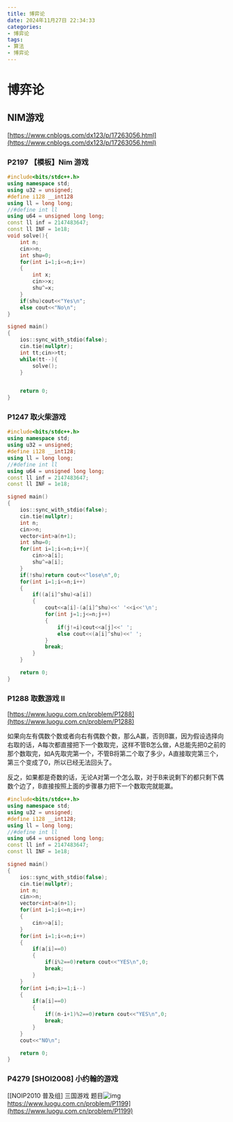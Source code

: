 ```yaml
---
title: 博弈论
date: 2024年11月27日 22:34:33
categories:
- 博弈论
tags:
- 算法
- 博弈论
---
```


# 博弈论

## NIM游戏   

[https://www.cnblogs.com/dx123/p/17263056.html](https://www.cnblogs.com/dx123/p/17263056.html)

### P2197 【模板】Nim 游戏

```cpp
#include<bits/stdc++.h>
using namespace std;
using u32 = unsigned;
#define i128 __int128
using ll = long long;
//#define int ll
using u64 = unsigned long long;
const ll inf = 2147483647;
const ll INF = 1e18;
void solve(){
    int n;
    cin>>n;
    int shu=0;
    for(int i=1;i<=n;i++)
    {
        int x;
        cin>>x;
        shu^=x;
    }    
    if(shu)cout<<"Yes\n";
    else cout<<"No\n";
}

signed main()
{
    ios::sync_with_stdio(false);
    cin.tie(nullptr);
    int tt;cin>>tt;
    while(tt--){
        solve();
    }


    return 0;    
}
```

### P1247 取火柴游戏

```cpp
#include<bits/stdc++.h>
using namespace std;
using u32 = unsigned;
#define i128 __int128;
using ll = long long;
//#define int ll
using u64 = unsigned long long;
const ll inf = 2147483647;
const ll INF = 1e18;

signed main()
{
    ios::sync_with_stdio(false);
    cin.tie(nullptr);
    int n;
    cin>>n;
    vector<int>a(n+1);
    int shu=0;
    for(int i=1;i<=n;i++){
        cin>>a[i];
        shu^=a[i];
    }
    if(!shu)return cout<<"lose\n",0;
    for(int i=1;i<=n;i++)
    {
        if((a[i]^shu)<a[i])
        {
            cout<<a[i]-(a[i]^shu)<<' '<<i<<'\n';
            for(int j=1;j<=n;j++)
            {
                if(j!=i)cout<<a[j]<<' ';
                else cout<<(a[i]^shu)<<' ';
            }
            break;
        }
    }

    return 0;    
}
```

### P1288 取数游戏 II

[https://www.luogu.com.cn/problem/P1288](https://www.luogu.com.cn/problem/P1288)

如果向左有偶数个数或者向右有偶数个数，那么A赢，否则B赢，因为假设选择向右取的话，A每次都直接把下一个数取完，这样不管B怎么做，A总能先把0之前的那个数取完，如A先取完第一个，不管B将第二个取了多少，A直接取完第三个，第三个变成了0，所以已经无法回头了。

反之，如果都是奇数的话，无论A对第一个怎么取，对于B来说剩下的都只剩下偶数个边了，B直接按照上面的步骤暴力把下一个数取完就能赢。

```cpp
#include<bits/stdc++.h>
using namespace std;
using u32 = unsigned;
#define i128 __int128;
using ll = long long;
//#define int ll
using u64 = unsigned long long;
const ll inf = 2147483647;
const ll INF = 1e18;

signed main()
{
    ios::sync_with_stdio(false);
    cin.tie(nullptr);
    int n;
    cin>>n;
    vector<int>a(n+1);
    for(int i=1;i<=n;i++)
    {
        cin>>a[i];
    }
    for(int i=1;i<=n;i++)
    {
        if(a[i]==0)
        {
            if(i%2==0)return cout<<"YES\n",0;
            break;
        }
    }
    for(int i=n;i>=1;i--)
    {
        if(a[i]==0)
        {
            if((n-i+1)%2==0)return cout<<"YES\n",0;
            break;
        }
    }
    cout<<"NO\n";

    return 0;    
}
```

### P4279 [SHOI2008] 小约翰的游戏

[[NOIP2010 普及组\] 三国游戏 题目![img](https://i-blog.csdnimg.cn/blog_migrate/73accd1c446486d72a65d1862797ba52.png)https://www.luogu.com.cn/problem/P1199](https://www.luogu.com.cn/problem/P1199)

